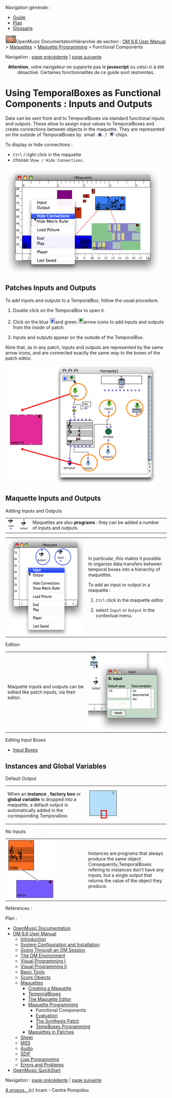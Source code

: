 <div id="tplf" class="tplPage">

<div id="tplh">

<span class="hidden">Navigation générale : </span>

  - [<span>Guide</span>](OM-Documentation.md)
  - [<span>Plan</span>](OM-Documentation_1.md)
  - [<span>Glossaire</span>](OM-Documentation_2.md)

</div>

<div id="tplt">

![empty.gif](../tplRes/page/empty.gif)![logoom1.png](../res/logoom1.png)<span class="tplTi">OpenMusic
Documentation</span><span class="sw_outStack_navRoot"><span class="hidden">Hiérarchie
de section : </span>[<span>OM 6.6 User
Manual</span>](OM-User-Manual.md)<span class="stkSep"> \>
</span>[<span>Maquettes</span>](Maquettes.md)<span class="stkSep"> \>
</span>[<span>Maquette
Programming</span>](Programming%20Maquette.md)<span class="stkSep"> \>
</span><span class="stkSel_yes"><span>Functional
Components</span></span></span>

</div>

<div class="tplNav">

<span class="hidden">Navigation : </span>[<span>page
précédente</span>](Programming%20Maquette.md "page précédente(Maquette Programming)")<span class="hidden">
| </span>[<span>page
suivante</span>](MaquetteEvaluation.md "page suivante(Evaluation)")

</div>

<div id="tplc" class="tplc_out_yes">

<div style="text-align: center;">

**Attention**, votre navigateur ne supporte pas le **javascript** ou
celui-ci à été désactivé. Certaines fonctionnalités de ce guide sont
restreintes.

</div>

<div class="headCo">

# <span>Using TemporalBoxes as Functional Components : Inputs and Outputs</span>

<div class="headCo_co">

<div>

<div class="infobloc">

<div class="txt">

Data can be sent from and to TemporalBoxes via standard functional
inputs and outputs. These allow to assign input values to TemporalBoxes
and create connections between objects in the maquette. They are
represented on the outside of TemporalBoxes by  small
<span class="iconButton_tim">![inputmaquette\_icon.png](../res/inputmaquette_icon.png)</span>
/
<span class="iconButton_tim">![outputmaquette1\_icon.png](../res/outputmaquette1_icon.png)</span>chips.

To display or hide connections :

  - <span> `Ctrl` / right click in the maquette</span>
  - <span>choose `Show / Hide Connections`. </span>

</div>

<div class="caption">

<div class="caption_co">

![showc.png](../res/showc.png)

</div>

</div>

</div>

<div class="part">

## <span>Patches Inputs and Outputs</span>

<div class="part_co">

<div class="infobloc">

<div class="txt">

To add inputs and outputs to a TemporalBox, follow the usual procedure.

1.  Double click on the TemporalBox to open it.

2.  Click on the blue
    <span class="iconButton_tim">![bluearrow\_icon\_1.png](../res/bluearrow_icon_1.png)</span>and
    green
    <span class="iconButton_tim">![greenarrow\_icon\_1.png](../res/greenarrow_icon_1.png)</span>arrow
    icons to add inputs and outputs from the inside of patch.

3.  Inputs and outputs appear on the outside of the TemporalBox.

Note that, as in any patch, inputs and outputs are represented by the
same arrow icons, and are connected exactly the same way to the boxes of
the patch editor.

</div>

<div class="caption">

<div class="caption_co">

![inputsoutputstempobj.png](../res/inputsoutputstempobj.png)

</div>

</div>

</div>

</div>

</div>

<div class="part">

## <span>Maquette Inputs and Outputs</span>

<div class="part_co">

<div class="infobloc">

<div class="infobloc_ti">

<span>Adding Inputs and Outputs</span>

</div>

<div class="txt">

|                                                                                 |                                                                                   |                                                                                     |
| ------------------------------------------------------------------------------- | --------------------------------------------------------------------------------- | ----------------------------------------------------------------------------------- |
| <span class="iconButton_tim">![input1\_icon.png](../res/input1_icon.png)</span> | <span class="iconButton_tim">![output1\_icon.png](../res/output1_icon.png)</span> | Maquettes are also **programs** : they can be added a number of inputs and outputs. |

</div>

<div class="txtRes">

<table>
<colgroup>
<col style="width: 50%" />
<col style="width: 50%" />
</colgroup>
<tbody>
<tr class="odd">
<td><div class="caption">
<div class="caption_co">
<img src="../res/addinout.png" width="280" height="300" alt="addinout.png" />
</div>
</div></td>
<td><div class="dk_txtRes_txt txt">
<p>In particular, this makes it possible to organize data transfers between temporal boxes into a hierarchy of maquettes.</p>
<p>To add an input or output in a maquette :</p>
<ol>
<li><p><code class="keyboard_tl">Ctrl</code> click in the maquette editor</p></li>
<li><p>select <code class="menuPath_tl">Input</code> or <code class="menuPath_tl">Output</code> in the contextual menu.</p></li>
</ol>
</div></td>
</tr>
</tbody>
</table>

</div>

</div>

<div class="infobloc">

<div class="infobloc_ti">

<span>Edition</span>

</div>

<div class="txtRes">

<table>
<colgroup>
<col style="width: 50%" />
<col style="width: 50%" />
</colgroup>
<tbody>
<tr class="odd">
<td><div class="dk_txtRes_txt txt">
<p>Maquette inputs and outputs can be edited like patch inputs, via their editor.</p>
</div></td>
<td><div class="caption">
<div class="caption_co">
<img src="../res/inedit.png" width="284" height="242" alt="inedit.png" />
</div>
</div></td>
</tr>
</tbody>
</table>

</div>

<div class="linkSet">

<div class="linkSet_ti">

<span>Editing Input Boxes</span>

</div>

<div class="linkUL">

  - [<span>Input Boxes</span>](AbsInputBoxes.md)

</div>

</div>

</div>

</div>

</div>

<div class="part">

## <span>Instances and Global Variables</span>

<div class="part_co">

<div class="infobloc">

<div class="infobloc_ti">

<span>Default Output</span>

</div>

<div class="txtRes">

<table>
<colgroup>
<col style="width: 50%" />
<col style="width: 50%" />
</colgroup>
<tbody>
<tr class="odd">
<td><div class="dk_txtRes_txt txt">
<p>When an <strong>instance</strong> , <strong>factory box</strong> or <strong>global variable</strong> is dropped into a maquette, a default output is automatically added in the corresponding Temporalbox.</p>
</div></td>
<td><div class="caption">
<div class="caption_co">
<img src="../res/defoutputinstance.png" width="94" height="95" alt="defoutputinstance.png" />
</div>
</div></td>
</tr>
</tbody>
</table>

</div>

</div>

<div class="bloc note">

<div class="bloc_ti note_ti">

<span>No Inputs</span>

</div>

<div class="txtRes">

<table>
<colgroup>
<col style="width: 50%" />
<col style="width: 50%" />
</colgroup>
<tbody>
<tr class="odd">
<td><div class="caption">
<div class="caption_co">
<img src="../res/outputinstance.png" width="145" height="183" alt="outputinstance.png" />
</div>
</div></td>
<td><div class="dk_txtRes_txt txt">
<p>Instances are programs that always produce the same object. Consequently,TemporalBoxes refering to instances don't have any inputs, but a single output that returns the value of the object they produce.</p>
</div></td>
</tr>
</tbody>
</table>

</div>

</div>

</div>

</div>

</div>

</div>

</div>

<span class="hidden">Références : </span>

</div>

<div id="tplo" class="tplo_out_yes">

<div class="tplOTp">

<div class="tplOBm">

<div id="mnuFrm">

<span class="hidden">Plan :</span>

<div id="mnuFrmUp" onmouseout="menuScrollTiTask.fSpeed=0;" onmouseover="if(menuScrollTiTask.fSpeed&gt;=0) {menuScrollTiTask.fSpeed=-2; scTiLib.addTaskNow(menuScrollTiTask);}" onclick="menuScrollTiTask.fSpeed-=2;" style="display: none;">

<span id="mnuFrmUpLeft">[](#)</span><span id="mnuFrmUpCenter"></span><span id="mnuFrmUpRight"></span>

</div>

<div id="mnuScroll">

  - [<span>OpenMusic Documentation</span>](OM-Documentation.md)
  - [<span>OM 6.6 User Manual</span>](OM-User-Manual.md)
      - [<span>Introduction</span>](00-Sommaire.md)
      - [<span>System Configuration and
        Installation</span>](Installation.md)
      - [<span>Going Through an OM Session</span>](Goingthrough.md)
      - [<span>The OM Environment</span>](Environment.md)
      - [<span>Visual Programming I</span>](BasicVisualProgramming.md)
      - [<span>Visual Programming
        II</span>](AdvancedVisualProgramming.md)
      - [<span>Basic Tools</span>](BasicObjects.md)
      - [<span>Score Objects</span>](ScoreObjects.md)
      - [<span>Maquettes</span>](Maquettes.md)
          - [<span>Creating a Maquette</span>](Maquette.md)
          - [<span>TemporalBoxes</span>](TemporalBoxes.md)
          - [<span>The Maquette Editor</span>](Editor.md)
          - [<span>Maquette
            Programming</span>](Programming%20Maquette.md)
              - <span id="i3" class="outLeftSel_yes"><span>Functional
                Components</span></span>
              - [<span>Evaluation</span>](MaquetteEvaluation.md)
              - [<span>The Synthesis Patch</span>](Synthpatchprog.md)
              - [<span>TempBoxes Programming</span>](TempProgramming.md)
          - [<span>Maquettes in
            Patches</span>](Maquettes%20in%20Patches.md)
      - [<span>Sheet</span>](Sheet.md)
      - [<span>MIDI</span>](MIDI.md)
      - [<span>Audio</span>](Audio.md)
      - [<span>SDIF</span>](SDIF.md)
      - [<span>Lisp Programming</span>](Lisp.md)
      - [<span>Errors and Problems</span>](errors.md)
  - [<span>OpenMusic QuickStart</span>](QuickStart-Chapters.md)

</div>

<div id="mnuFrmDown" onmouseout="menuScrollTiTask.fSpeed=0;" onmouseover="if(menuScrollTiTask.fSpeed&lt;=0) {menuScrollTiTask.fSpeed=2; scTiLib.addTaskNow(menuScrollTiTask);}" onclick="menuScrollTiTask.fSpeed+=2;" style="display: none;">

<span id="mnuFrmDownLeft">[](#)</span><span id="mnuFrmDownCenter"></span><span id="mnuFrmDownRight"></span>

</div>

</div>

</div>

</div>

</div>

<div class="tplNav">

<span class="hidden">Navigation : </span>[<span>page
précédente</span>](Programming%20Maquette.md "page précédente(Maquette Programming)")<span class="hidden">
| </span>[<span>page
suivante</span>](MaquetteEvaluation.md "page suivante(Evaluation)")

</div>

<div id="tplb">

[<span>A propos...</span>](OM-Documentation_3.md)(c) Ircam - Centre
Pompidou

</div>

</div>
